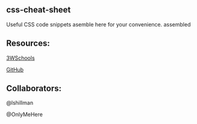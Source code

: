## css-cheat-sheet

Useful CSS code snippets asemble here for your convenience. assembled 


## Resources:



[3WSchools](https://www.w3schools.com/css/css_howto.asp)

[GitHub](https://github.com/)



## Collaborators:

@lshillman

@OnlyMeHere



